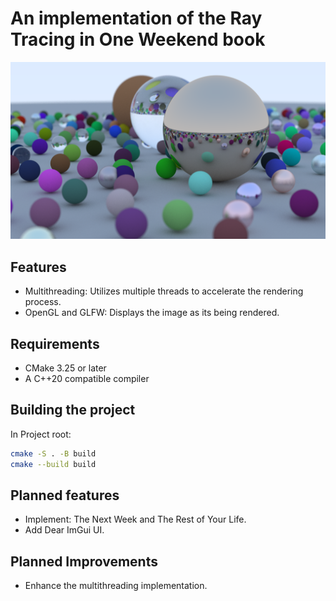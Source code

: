# An implementation of the Ray Tracing in One Weekend book

![alt text](assets/renders/render.png)

## Features
- Multithreading: Utilizes multiple threads to accelerate the rendering process.
- OpenGL and GLFW: Displays the image as its being rendered.

## Requirements
- CMake 3.25 or later
- A C++20 compatible compiler

## Building the project
In Project root:
```bash
cmake -S . -B build
cmake --build build
```

## Planned features
- Implement: The Next Week and The Rest of Your Life.
- Add Dear ImGui UI.

## Planned Improvements
- Enhance the multithreading implementation.